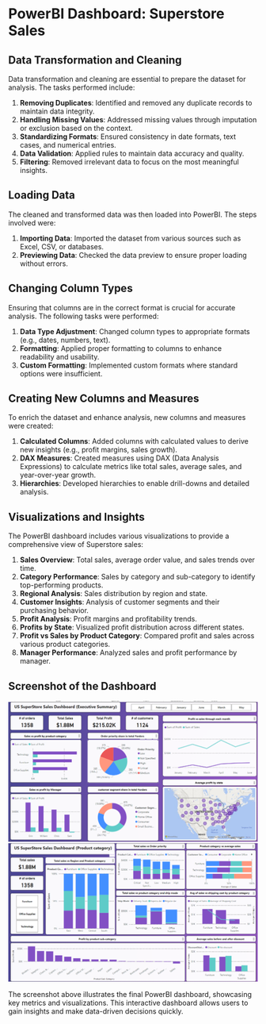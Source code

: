 # PowerBI Dashboard: Superstore Sales


## Data Transformation and Cleaning
Data transformation and cleaning are essential to prepare the dataset for analysis. The tasks performed include:

1. **Removing Duplicates**: Identified and removed any duplicate records to maintain data integrity.
2. **Handling Missing Values**: Addressed missing values through imputation or exclusion based on the context.
3. **Standardizing Formats**: Ensured consistency in date formats, text cases, and numerical entries.
4. **Data Validation**: Applied rules to maintain data accuracy and quality.
5. **Filtering**: Removed irrelevant data to focus on the most meaningful insights.

## Loading Data
The cleaned and transformed data was then loaded into PowerBI. The steps involved were:

1. **Importing Data**: Imported the dataset from various sources such as Excel, CSV, or databases.
2. **Previewing Data**: Checked the data preview to ensure proper loading without errors.

## Changing Column Types
Ensuring that columns are in the correct format is crucial for accurate analysis. The following tasks were performed:

1. **Data Type Adjustment**: Changed column types to appropriate formats (e.g., dates, numbers, text).
2. **Formatting**: Applied proper formatting to columns to enhance readability and usability.
3. **Custom Formatting**: Implemented custom formats where standard options were insufficient.

## Creating New Columns and Measures
To enrich the dataset and enhance analysis, new columns and measures were created:

1. **Calculated Columns**: Added columns with calculated values to derive new insights (e.g., profit margins, sales growth).
2. **DAX Measures**: Created measures using DAX (Data Analysis Expressions) to calculate metrics like total sales, average sales, and year-over-year growth.
3. **Hierarchies**: Developed hierarchies to enable drill-downs and detailed analysis.

## Visualizations and Insights
The PowerBI dashboard includes various visualizations to provide a comprehensive view of Superstore sales:

1. **Sales Overview**: Total sales, average order value, and sales trends over time.
2. **Category Performance**: Sales by category and sub-category to identify top-performing products.
3. **Regional Analysis**: Sales distribution by region and state.
4. **Customer Insights**: Analysis of customer segments and their purchasing behavior.
5. **Profit Analysis**: Profit margins and profitability trends.
6. **Profits by State**: Visualized profit distribution across different states.
7. **Profit vs Sales by Product Category**: Compared profit and sales across various product categories.
8. **Manager Performance**: Analyzed sales and profit performance by manager.

## Screenshot of the Dashboard
![PowerBI Dashboard](Dashboard(Executive_summary).png)
![PowerBI Dashboard](Dashboard(product_category).png)

The screenshot above illustrates the final PowerBI dashboard, showcasing key metrics and visualizations. This interactive dashboard allows users to gain insights and make data-driven decisions quickly.
